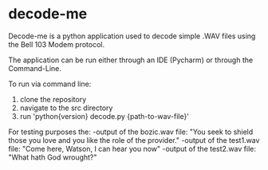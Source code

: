 # decode-me
Decode-me is a python application used to decode simple .WAV files using the Bell 103 Modem protocol.

The application can be run either through an IDE (Pycharm) or through the Command-Line.

To run via command line:
  1. clone the repository
  2. navigate to the src directory
  3. run 'python{version} decode.py {path-to-wav-file}'
  
  
For testing purposes the:
  -output of the bozic.wav file: "You seek to shield those you love and you like the role of the provider."
  -output of the test1.wav file: "Come here, Watson, I can hear you now"
  -output of the test2.wav file: "What hath God wrought?"
  
